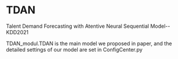 # TDAN
Talent Demand Forecasting with Atentive Neural Sequential Model--KDD2021

TDAN_modul.TDAN is the main model we proposed in paper, and the detailed settings of our model are set in ConfigCenter.py
